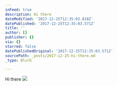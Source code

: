 ```yaml
---
inFeed: true
description: Hi there
dateModified: '2017-12-25T12:35:02.818Z'
datePublished: '2017-12-25T12:35:03.571Z'
title: ''
author: []
publisher: {}
via: {}
starred: false
datePublishedOriginal: '2017-12-25T12:35:03.571Z'
sourcePath: _posts/2017-12-25-hi-there.md
_type: Blurb

---
```

Hi there
![](https://the-grid-user-content.s3-us-west-2.amazonaws.com/45f643a4-1a5e-4631-83af-ffc964eec71c.png)